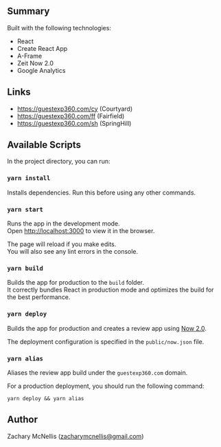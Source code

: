 ## Summary

Built with the following technologies:

- React
- Create React App
- A-Frame
- Zeit Now 2.0
- Google Analytics

## Links
- https://guestexp360.com/cy (Courtyard)
- https://guestexp360.com/ff (Fairfield)
- https://guestexp360.com/sh (SpringHill)

## Available Scripts

In the project directory, you can run:

### `yarn install`

Installs dependencies. Run this before using any other commands.

### `yarn start`

Runs the app in the development mode.<br>
Open [http://localhost:3000](http://localhost:3000) to view it in the browser.

The page will reload if you make edits.<br>
You will also see any lint errors in the console.

### `yarn build`

Builds the app for production to the `build` folder.<br>
It correctly bundles React in production mode and optimizes the build for the best performance.

### `yarn deploy`

Builds the app for production and creates a review app using
[Now 2.0](https://zeit.co/now).

The deployment configuration is specified in the `public/now.json` file.

### `yarn alias`

Aliases the review app build under the `guestexp360.com` domain.

For a production deployment, you should run the following command:

```
yarn deploy && yarn alias
```

## Author

Zachary McNellis (zacharymcnellis@gmail.com)
